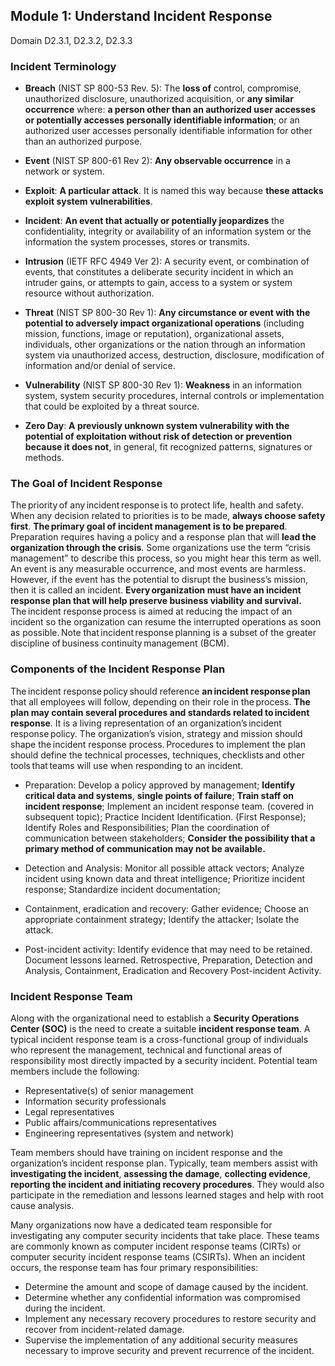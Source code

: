## Module 1: Understand Incident Response

Domain D2.3.1, D2.3.2, D2.3.3

### Incident Terminology

* **Breach** (NIST SP 800-53 Rev. 5): The **loss of** control, compromise, unauthorized disclosure, unauthorized acquisition, or **any similar occurrence** where: **a person other than an authorized user accesses or potentially accesses personally identifiable information**; or an authorized user accesses personally identifiable information for other than an authorized purpose.

* **Event** (NIST SP 800-61 Rev 2): **Any observable occurrence** in a network or system.

* **Exploit**: **A particular attack**. It is named this way because **these attacks exploit system vulnerabilities**.

* **Incident**: **An event that actually or potentially jeopardizes** the confidentiality, integrity or availability of an information system or the information the system processes, stores or transmits.

* **Intrusion** (IETF RFC 4949 Ver 2): A security event, or combination of events, that constitutes a deliberate security incident in which an intruder gains, or attempts to gain, access to a system or system resource without authorization.

* **Threat** (NIST SP 800-30 Rev 1): **Any circumstance or event with the potential to adversely impact organizational operations** (including mission, functions, image or reputation), organizational assets, individuals, other organizations or the nation through an information system via unauthorized access, destruction, disclosure, modification of information and/or denial of service.

* **Vulnerability** (NIST SP 800-30 Rev 1): **Weakness** in an information system, system security procedures, internal controls or implementation that could be exploited by a threat source. 

* **Zero Day**: **A previously unknown system vulnerability with the potential of exploitation without risk of detection or prevention because it does not**, in general, fit recognized patterns, signatures or methods.

### The Goal of Incident Response

The priority of any incident response is to protect life, health and safety. When any decision related to priorities is to be made, **always choose safety first**. **The primary goal of incident management is to be prepared**. Preparation requires having a policy and a response plan that will **lead the organization through the crisis**. Some organizations use the term “crisis management” to describe this process, so you might hear this term as well. An event is any measurable occurrence, and most events are harmless. However, if the event has the potential to disrupt the business’s mission, then it is called an incident. **Every organization must have an incident response plan that will help preserve business viability and survival.** The incident response process is aimed at reducing the impact of an incident so the organization can resume the interrupted operations as soon as possible. Note that incident response planning is a subset of the greater discipline of business continuity management (BCM).

### Components of the Incident Response Plan

The incident response policy should reference **an incident response plan** that all employees will follow, depending on their role in the process. **The plan may contain several procedures and standards related to incident response**. It is a living representation of an organization’s incident response policy. The organization’s vision, strategy and mission should shape the incident response process. Procedures to implement the plan should define the technical processes, techniques, checklists and other tools that teams will use when responding to an incident.

* Preparation: Develop a policy approved by management; **Identify critical data and systems**, **single points of failure**; **Train staff on incident response**; Implement an incident response team. (covered in subsequent topic); Practice Incident Identification. (First Response); Identify Roles and Responsibilities; Plan the coordination of communication between stakeholders; **Consider the possibility that a primary method of communication may not be available.**

* Detection and Analysis: Monitor all possible attack vectors; Analyze incident using known data and threat intelligence; Prioritize incident response; Standardize incident documentation;

* Containment, eradication and recovery: Gather evidence; Choose an appropriate containment strategy;
Identify the attacker; Isolate the attack.

* Post-incident activity: Identify evidence that may need to be retained. Document lessons learned. Retrospective, Preparation, Detection and Analysis, Containment, Eradication and Recovery Post-incident Activity.

### Incident Response Team

Along with the organizational need to establish a **Security Operations Center (SOC)** is the need to create a suitable **incident response team**. A typical incident response team is a cross-functional group of individuals who represent the management, technical and functional areas of responsibility most directly impacted by a security incident. Potential team members include the following:

* Representative(s) of senior management
* Information security professionals
* Legal representatives
* Public affairs/communications representatives
* Engineering representatives (system and network)

Team members should have training on incident response and the organization’s incident response plan. Typically, team members assist with **investigating the incident**, **assessing the damage**, **collecting evidence**, **reporting the incident and initiating recovery procedures**. They would also participate in the remediation and lessons learned stages and help with root cause analysis.

Many organizations now have a dedicated team responsible for investigating any computer security incidents that take place. These teams are commonly known as computer incident response teams (CIRTs) or computer security incident response teams (CSIRTs). When an incident occurs, the response team has four primary responsibilities:

* Determine the amount and scope of damage caused by the incident.
* Determine whether any confidential information was compromised during the incident.
* Implement any necessary recovery procedures to restore security and recover from incident-related damage.
* Supervise the implementation of any additional security measures necessary to improve security and prevent recurrence of the incident.